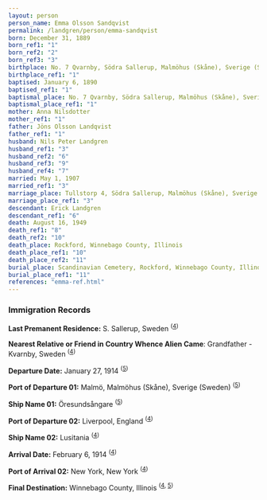 ```yaml
---
layout: person
person_name: Emma Olsson Sandqvist
permalink: /landgren/person/emma-sandqvist
born: December 31, 1889
born_ref1: "1"
born_ref2: "2"
born_ref3: "3"
birthplace: No. 7 Qvarnby, Södra Sallerup, Malmöhus (Skåne), Sverige (Sweden)
birthplace_ref1: "1"
baptised: January 6, 1890
baptised_ref1: "1"
baptismal_place: No. 7 Qvarnby, Södra Sallerup, Malmöhus (Skåne), Sverige (Sweden)
baptismal_place_ref1: "1"
mother: Anna Nilsdotter
mother_ref1: "1"
father: Jöns Olsson Landqvist
father_ref1: "1"
husband: Nils Peter Landgren
husband_ref1: "3"
husband_ref2: "6"
husband_ref3: "9"
husband_ref4: "7"
married: May 1, 1907
married_ref1: "3"
marriage_place: Tullstorp 4, Södra Sallerup, Malmöhus (Skåne), Sverige (Sweden)
marriage_place_ref1: "3"
descendant: Erick Landgren
descendant_ref1: "6"
death: August 16, 1949
death_ref1: "8"
death_ref2: "10"
death_place: Rockford, Winnebago County, Illinois
death_place_ref1: "10"
death_place_ref2: "11"
burial_place: Scandinavian Cemetery, Rockford, Winnebago County, Illinois
burial_place_ref1: "11"
references: "emma-ref.html"
---
```


### Immigration Records
**Last Premanent Residence:** S. Sallerup, Sweden <sup>([4](#4))</sup>

**Nearest Relative or Friend in Country Whence Alien Came**: Grandfather - Kvarnby, Sweden <sup>([4](#4))</sup>

**Departure Date:** January 27, 1914 <sup>([5](#5))</sup>

**Port of Departure 01:** Malmö, Malmöhus (Skåne), Sverige (Sweden) <sup>([5](#5))</sup>

**Ship Name 01:** Öresundsångare <sup>([5](#5))</sup>

**Port of Departure 02:** Liverpool, England <sup>([4](#4))</sup>

**Ship Name 02:** Lusitania <sup>([4](#4))</sup>

**Arrival Date:** February 6, 1914 <sup>([4](#4))</sup>

**Port of Arrival 02:** New York, New York <sup>([4](#4))</sup>

**Final Destination:** Winnebago County, Illinois <sup>([4](#4), [5](#5))</sup>
